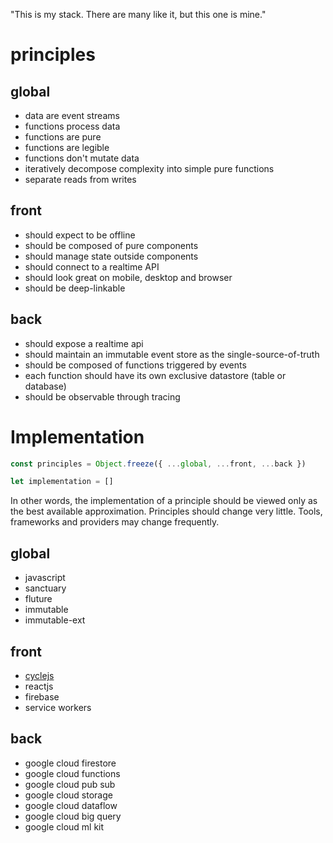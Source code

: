 "This is my stack. There are many like it, but this one is mine."

# principles

## global
- data are event streams
- functions process data
- functions are pure
- functions are legible
- functions don't mutate data
- iteratively decompose complexity into simple pure functions
- separate reads from writes

## front
- should expect to be offline
- should be composed of pure components
- should manage state outside components
- should connect to a realtime API
- should look great on mobile, desktop and browser
- should be deep-linkable

## back
- should expose a realtime api
- should maintain an immutable event store as the single-source-of-truth
- should be composed of functions triggered by events
- each function should have its own exclusive datastore (table or database)
- should be observable through tracing

# Implementation

```javascript
const principles = Object.freeze({ ...global, ...front, ...back })

let implementation = []
```

In other words, the implementation of a principle should be viewed only as the best available approximation. Principles should change very little. Tools, frameworks and providers may change frequently.

## global
- javascript
- sanctuary
- fluture
- immutable
- immutable-ext

## front
- [cyclejs](https://cycle.js.org/)
- reactjs
- firebase
- service workers

## back
- google cloud firestore
- google cloud functions
- google cloud pub sub
- google cloud storage
- google cloud dataflow
- google cloud big query
- google cloud ml kit
